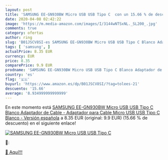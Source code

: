 ```yaml
---
layout: post
title: 'SAMSUNG EE-GN930BW Micro USB USB Tipo C  con un 15.66 % de descuento'
date: 2020-04-08 02:42:22
image: 'https://m.media-amazon.com/images/I/3144wNTSxNL._SL200_.jpg'
comments: true
category: ofertas
author: ring
slug: 'B01JSCV8SI-es SAMSUNG EE-GN930BW Micro USB USB Tipo C Blanco Adaptador...'
tags: [ 'samsung', ]
actualPrice: 8.35 EUR
currency: EUR
price: 8.35
comparePrice: 9.9 EUR
prodname: 'SAMSUNG EE-GN930BW Micro USB USB Tipo C Blanco Adaptador de Cable - Adaptador para Cable  Micro USB  USB Tipo C  Blanco - Versión española'
country: 'es'
flag: '🇪🇸'
buyurl: 'https://www.amazon.es/dp/B01JSCV8SI/?tag=tolees-21'
descuento: '15.66'
average: '8.934999999999999'
---
```


En este momento está [SAMSUNG EE-GN930BW Micro USB USB Tipo C Blanco Adaptador de Cable - Adaptador para Cable  Micro USB  USB Tipo C  Blanco - Versión española](https://www.amazon.es/dp/B01JSCV8SI/?tag=tolees-21) a 8.35 EUR (original: 9.9 EUR) (15.66 %  de descuento) en el siguiente enlace!

[![SAMSUNG EE-GN930BW Micro USB USB Tipo C ](https://m.media-amazon.com/images/I/3144wNTSxNL._SL200_.jpg)](https://www.amazon.es/dp/B01JSCV8SI/?tag=tolees-21)

🔎:


[🛒 Aquí!!!](https://www.amazon.es/dp/B01JSCV8SI/?tag=tolees-21)
